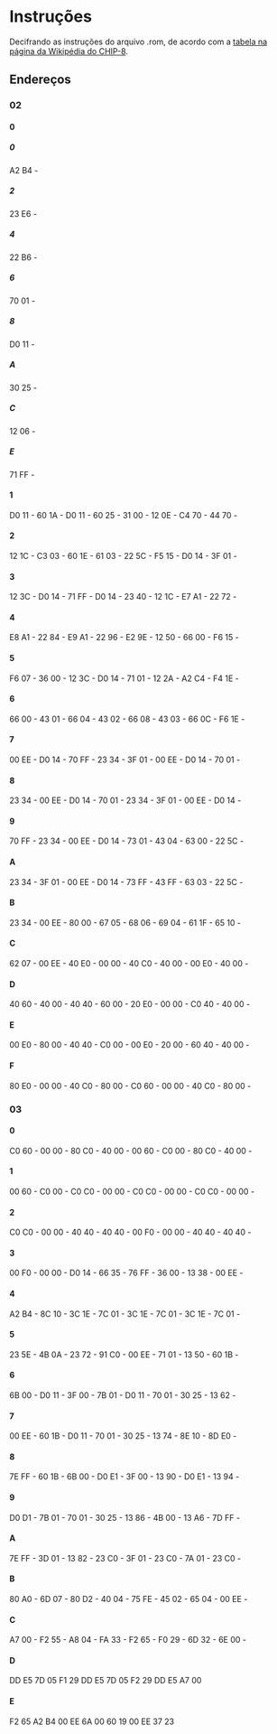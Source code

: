 # Instruções

Decifrando as instruções do arquivo .rom, de acordo com a [tabela na página da Wikipédia do CHIP-8](https://en.wikipedia.org/wiki/CHIP-8).

## Endereços
### 02
#### 0
##### 0
A2 B4 - 
##### 2
23 E6 -
##### 4 
22 B6 -
##### 6 
70 01 -
##### 8 
D0 11 -
##### A 
30 25 -
##### C 
12 06 -
##### E 
71 FF - 

#### 1
D0 11 -
60 1A -
D0 11 -
60 25 -
31 00 -
12 0E -
C4 70 -
44 70 -

#### 2
12 1C -
C3 03 -
60 1E -
61 03 -
22 5C -
F5 15 -
D0 14 -
3F 01 -

#### 3
12 3C -
D0 14 -
71 FF -
D0 14 -
23 40 -
12 1C -
E7 A1 -
22 72 -

#### 4
E8 A1 -
22 84 -
E9 A1 -
22 96 -
E2 9E -
12 50 -
66 00 -
F6 15 -

#### 5
F6 07 -
36 00 -
12 3C -
D0 14 -
71 01 -
12 2A -
A2 C4 -
F4 1E -

#### 6
66 00 -
43 01 -
66 04 -
43 02 -
66 08 -
43 03 -
66 0C -
F6 1E -

#### 7
00 EE -
D0 14 -
70 FF -
23 34 -
3F 01 -
00 EE -
D0 14 -
70 01 -

#### 8
23 34 -
00 EE -
D0 14 -
70 01 -
23 34 -
3F 01 -
00 EE -
D0 14 -

#### 9
70 FF -
23 34 -
00 EE -
D0 14 -
73 01 -
43 04 -
63 00 -
22 5C -

#### A
23 34 -
3F 01 -
00 EE -
D0 14 -
73 FF -
43 FF -
63 03 -
22 5C -

#### B
23 34 -
00 EE -
80 00 -
67 05 -
68 06 -
69 04 -
61 1F -
65 10 -

#### C
62 07 -
00 EE -
40 E0 -
00 00 -
40 C0 -
40 00 -
00 E0 -
40 00 -

#### D
40 60 -
40 00 -
40 40 -
60 00 -
20 E0 -
00 00 -
C0 40 -
40 00 -

#### E
00 E0 -
80 00 -
40 40 -
C0 00 -
00 E0 -
20 00 -
60 40 -
40 00 -

#### F
80 E0 -
00 00 -
40 C0 -
80 00 -
C0 60 -
00 00 -
40 C0 -
80 00 -

### 03
#### 0
C0 60 -
00 00 -
80 C0 -
40 00 -
00 60 -
C0 00 -
80 C0 -
40 00 -

#### 1
00 60 -
C0 00 -
C0 C0 -
00 00 -
C0 C0 -
00 00 -
C0 C0 -
00 00 -

#### 2
C0 C0 -
00 00 -
40 40 -
40 40 -
00 F0 -
00 00 -
40 40 -
40 40 -

#### 3
00 F0 -
00 00 -
D0 14 -
66 35 -
76 FF -
36 00 -
13 38 -
00 EE -

#### 4
A2 B4 -
8C 10 -
3C 1E -
7C 01 -
3C 1E -
7C 01 -
3C 1E -
7C 01 -

#### 5
23 5E -
4B 0A -
23 72 -
91 C0 -
00 EE -
71 01 -
13 50 -
60 1B -

#### 6
6B 00 -
D0 11 -
3F 00 -
7B 01 -
D0 11 -
70 01 -
30 25 -
13 62 -

#### 7
00 EE -
60 1B -
D0 11 -
70 01 -
30 25 -
13 74 -
8E 10 -
8D E0 -

#### 8
7E FF -
60 1B -
6B 00 -
D0 E1 -
3F 00 -
13 90 -
D0 E1 -
13 94 -

#### 9
D0 D1 -
7B 01 -
70 01 -
30 25 -
13 86 -
4B 00 -
13 A6 -
7D FF -

#### A
7E FF -
3D 01 -
13 82 -
23 C0 -
3F 01 -
23 C0 -
7A 01 -
23 C0 -

#### B
80 A0 -
6D 07 -
80 D2 -
40 04 -
75 FE -
45 02 -
65 04 -
00 EE -

#### C
A7 00 -
F2 55 -
A8 04 -
FA 33 -
F2 65 -
F0 29 -
6D 32 -
6E 00 -

#### D
DD E5
7D 05
F1 29
DD E5
7D 05
F2 29
DD E5
A7 00

#### E
F2 65
A2 B4
00 EE
6A 00
60 19
00 EE
37 23
